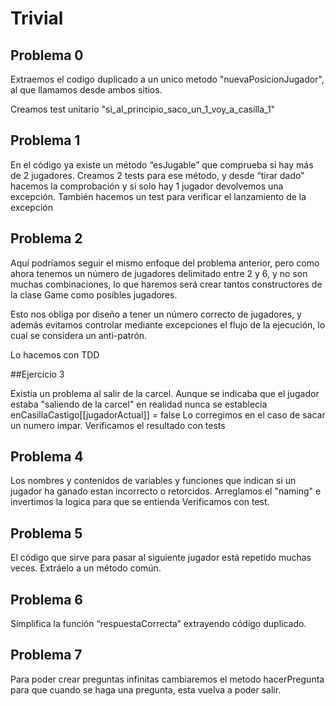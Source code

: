 # Trivial

## Problema 0

Extraemos el codigo duplicado a un unico metodo "nuevaPosicionJugador",
al que llamamos desde ambos sitios.

Creamos test unitario "si_al_principio_saco_un_1_voy_a_casilla_1"

## Problema 1

En el código ya existe un método “esJugable” que comprueba si hay más de 2 jugadores.
Creamos 2 tests para ese método, y desde “tirar dado” hacemos la comprobación y si solo hay 1 jugador
devolvemos una excepción. También hacemos un test para verificar el lanzamiento de la excepción

## Problema 2
Aquí podríamos seguir el mismo enfoque del problema anterior, pero como ahora tenemos un número de
jugadores delimitado entre 2 y 6, y no son muchas combinaciones, lo que haremos será crear tantos
constructores de la clase Game como posibles jugadores.

Esto nos obliga por diseño a tener un número correcto de jugadores, y además evitamos controlar mediante
excepciones el flujo de la ejecución, lo cual se considera un anti-patrón.

Lo hacemos con TDD

##Ejercicio 3

Existia un problema al salir de la carcel. Aunque se indicaba que el jugador estaba "saliendo
de la carcel" en realidad nunca se establecia enCasillaCastigo[[jugadorActual]] = false
Lo corregimos en el caso de sacar un numero impar.
Verificamos el resultado con tests

## Problema 4

Los nombres y contenidos de variables y funciones que indican si un jugador ha ganado
estan incorrecto o retorcidos. Arreglamos el "naming" e invertimos la logica para que se entienda
Verificamos con test.

## Problema 5

El código que sirve para pasar al siguiente jugador está repetido muchas veces. Extráelo a un método común.

## Problema 6 
Simplifica la función “respuestaCorrecta” extrayendo código duplicado.

## Problema 7
Para poder crear preguntas infinitas cambiaremos el metodo hacerPregunta para que cuando 
se haga una pregunta, esta vuelva a poder salir.